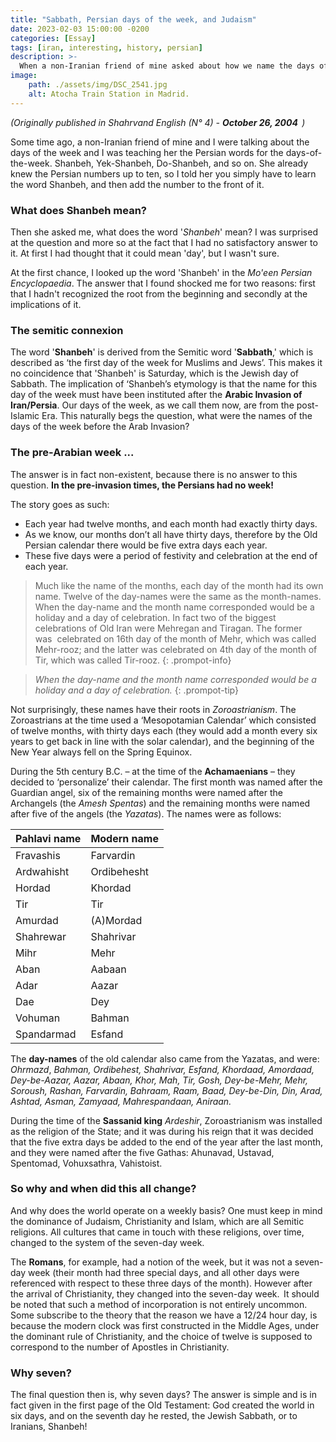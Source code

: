 ```yaml
---
title: "Sabbath, Persian days of the week, and Judaism"
date: 2023-02-03 15:00:00 -0200
categories: [Essay]
tags: [iran, interesting, history, persian] 
description: >-
  When a non-Iranian friend of mine asked about how we name the days of the week in persian, i had to investigate!   
image: 
    path: ./assets/img/DSC_2541.jpg
    alt: Atocha Train Station in Madrid.
---
```

*(Originally published in Shahrvand English (N° 4) - **October 26, 2004**  )*

Some time ago, a non-Iranian friend of mine and I were talking about the days of the week and I was teaching her the Persian words for the days-of-the-week. Shanbeh, Yek-Shanbeh, Do-Shanbeh, and so on. She already knew the Persian numbers up to ten, so I told her you simply have to learn the word Shanbeh, and then add the number to the front of it.  

### What does Shanbeh mean?
Then she asked me, what does the word '*Shanbeh*' mean? I was surprised at the question and more so at the fact that I had no satisfactory answer to it. At first I had thought that it could mean 'day', but I wasn't sure.  

At the first chance, I looked up the word 'Shanbeh' in the *Mo'een Persian Encyclopaedia*. The answer that I found shocked me for two reasons: first that I hadn't recognized the root from the beginning and secondly at the implications of it.

### The semitic connexion
The word '**Shanbeh**' is derived from the Semitic word '**Sabbath**,' which is described as ‘the first day of the week for Muslims and Jews’. This makes it no coincidence that 'Shanbeh' is Saturday, which is the Jewish day of Sabbath. The implication of ‘Shanbeh’s etymology is that the name for this day of the week must have been instituted after the **Arabic Invasion of Iran/Persia**. Our days of the week, as we call them now, are from the post-Islamic Era. This naturally begs the question, what were the names of the days of the week before the Arab Invasion? 

### The pre-Arabian week ... 
The answer is in fact non-existent, because there is no answer to this question. **In the pre-invasion times, the Persians had no week!** 

The story goes as such: 
- Each year had twelve months, and each month had exactly thirty days. 
- As we know, our months don’t all have thirty days, therefore by the Old Persian calendar there would be five extra days each year. 
- These five days were a period of festivity and celebration at the end of each year.  

>Much like the name of the months, each day of the month had its own name. Twelve of the day-names were the same as the month-names. When the day-name and the month name corresponded would be a holiday and a day of celebration. 
In fact two of the biggest celebrations of Old Iran were Mehregan and Tiragan. The former was  celebrated on 16th day of the month of Mehr, which was called Mehr-rooz; and the latter was celebrated on 4th day of the month of Tir, which was called Tir-rooz.
{: .prompot-info} 

>*When the day-name and the month name corresponded would be a holiday and a day of celebration.* 
{: .prompot-tip} 

Not surprisingly, these names have their roots in *Zoroastrianism*. The Zoroastrians at the time used a ‘Mesopotamian Calendar’ which consisted of twelve months, with thirty days each (they would add a month every six years to get back in line with the solar calendar), and the beginning of the New Year always fell on the Spring Equinox. 

During the 5th century B.C. – at the time of the **Achamaenians** – they decided to ‘personalize’ their calendar. The first month was named after the Guardian angel, six of the remaining months were named after the Archangels (the *Amesh Spentas*) and the remaining months were named after five of the angels (the *Yazatas*). The names were as follows: 



| Pahlavi name | Modern name |
| ------------ | ----------- |
| Fravashis    | Farvardin   |
| Ardwahisht   | Ordibehesht |
| Hordad       | Khordad     |
| Tir          | Tir         |
| Amurdad      | (A)Mordad   |
| Shahrewar    | Shahrivar   |
| Mihr         | Mehr        |
| Aban         | Aabaan      |
| Adar         | Aazar       |
| Dae          | Dey         |
| Vohuman      | Bahman      |
| Spandarmad   | Esfand      |

The **day-names** of the old calendar also came from the Yazatas, and were: *Ohrmazd*, *Bahman, Ordibehest, Shahrivar, Esfand, Khordaad, Amordaad, Dey-be-Aazar, Aazar, Abaan, Khor, Mah, Tir, Gosh, Dey-be-Mehr, Mehr, Soroush, Rashan, Farvardin, Bahraam, Raam, Baad, Dey-be-Din, Din, Arad, Ashtad, Asman, Zamyaad, Mahrespandaan, Aniraan.* 

During the time of the **Sassanid king** *Ardeshir*, Zoroastrianism was installed as the religion of the State; and it was during his reign that it was decided that the five extra days be added to the end of the year after the last month, and they were named after the five Gathas: Ahunavad, Ustavad, Spentomad, Vohuxsathra, Vahistoist. 

### So why and when did this all change? 
And why does the world operate on a weekly basis? One must keep in mind the dominance of Judaism, Christianity and Islam, which are all Semitic religions. All cultures that came in touch with these religions, over time, changed to the system of the seven-day week.  

The **Romans**, for example, had a notion of the week, but it was not a seven-day week (their month had three special days, and all other days were referenced with respect to these three days of the month). However after the arrival of Christianity, they changed into the seven-day week.  It should be noted that such a method of incorporation is not entirely uncommon.  Some subscribe to the theory that the reason we have a 12/24 hour day, is because the modern clock was first constructed in the Middle Ages, under the dominant rule of Christianity, and the choice of twelve is supposed to correspond to the number of Apostles in Christianity.  

### Why seven?
The final question then is, why seven days? The answer is simple and is in fact given in the first page of the Old Testament: God created the world in six days, and on the seventh day he rested, the Jewish Sabbath, or to Iranians, Shanbeh!
